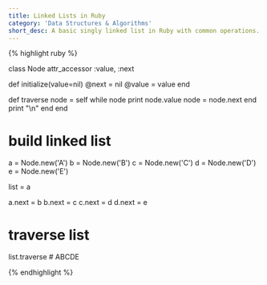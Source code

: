 ```yaml
---
title: Linked Lists in Ruby
category: 'Data Structures & Algorithms'
short_desc: A basic singly linked list in Ruby with common operations.
---
```


{% highlight ruby %}

class Node
  attr_accessor :value, :next

  def initialize(value=nil)
    @next = nil
    @value = value
  end

  def traverse
    node = self
    while node
      print node.value
      node = node.next
    end
    print "\n"
  end
end

# build linked list
a = Node.new('A')
b = Node.new('B')
c = Node.new('C')
d = Node.new('D')
e = Node.new('E')

list = a

a.next = b
b.next = c
c.next = d
d.next = e

# traverse list
list.traverse # ABCDE

{% endhighlight %}
